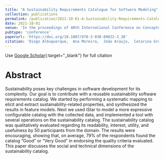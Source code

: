 ```yaml
---
title: "A Sustainability Requirements Catalogue for Software Modeling"
collection: publications
permalink: /publication/2021-10-01-A-Sustainability-Requirements-Catalogue-for-Software-Modeling
date: 2021-10-01
venue: 'In the proceedings of 40th International Conference on Conceptual Modeling'
pubtype: 'conference'
paperurl: 'https://doi.org/10.1007/978-3-030-89022-3_30'
citation: 'Diogo Albuquerque,  Ana Moreira,  João Araujo,  Catarina Gralha,  Miguel Goulão,  Isabel Sofia Brito, &quot;A Sustainability Requirements Catalog for the Social and Technical Dimensions.&quot; In Ghose, A., Horkoff, J., Silva Souza, V.E., Parsons, J., Evermann, J. (eds), Proceedings of 40th International Conference on Conceptual Modeling (ER 2021), Lecture Notes in Computer Science, vol 13011. Springer, Cham. https://doi.org/10.1007/978-3-030-89022-3_30, 2021.'
---
```

Use [Google Scholar](https://scholar.google.com/scholar?q=A+Sustainability+Requirements+Catalogue+for+Software+Modeling){:target="_blank"} for full citation

# Abstract
Sustainability poses key challenges in software development for its complexity. Our goal is to contribute with a reusable sustainability software requirements catalog. We started by performing a systematic mapping to elicit and extract sustainability-related properties, and synthesized the results in feature models. Next we used iStar to model a more expressive configurable catalog with the collected data, and implemented a tool with several operations on the sustainability catalog. The sustainability catalog was qualitatively evaluated regarding its readability, interest, utility, and usefulness by 50 participants from the domain. The results were encouraging, showing that, on average, 79% of the respondents found the catalog “Good” or “Very Good” in endorsing the quality criteria evaluated. This paper discusses the social and technical dimensions of the sustainability catalog.

